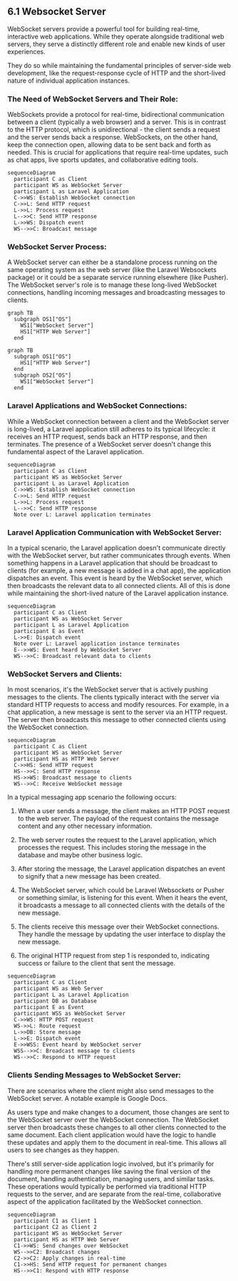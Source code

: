 ## 6.1 Websocket Server

WebSocket servers provide a powerful tool for building real-time, interactive web applications. While they operate alongside traditional web servers, they serve a distinctly different role and enable new kinds of user experiences.

They do so while maintaining the fundamental principles of server-side web development, like the request-response cycle of HTTP and the short-lived nature of individual application instances.


### The Need of WebSocket Servers and Their Role:


WebSockets provide a protocol for real-time, bidirectional communication between a client (typically a web browser) and a server. This is in contrast to the HTTP protocol, which is unidirectional - the client sends a request and the server sends back a response. WebSockets, on the other hand, keep the connection open, allowing data to be sent back and forth as needed. This is crucial for applications that require real-time updates, such as chat apps, live sports updates, and collaborative editing tools.

```mermaid
sequenceDiagram
  participant C as Client
  participant WS as WebSocket Server
  participant L as Laravel Application
  C->>WS: Establish WebSocket connection
  C->>L: Send HTTP request
  L->>L: Process request
  L-->>C: Send HTTP response
  L->>WS: Dispatch event
  WS-->>C: Broadcast message
```

### WebSocket Server Process:
 

A WebSocket server can either be a standalone process running on the same operating system as the web server (like the Laravel Websockets package) or it could be a separate service running elsewhere (like Pusher). The WebSocket server's role is to manage these long-lived WebSocket connections, handling incoming messages and broadcasting messages to clients.

```mermaid
graph TB
  subgraph OS1["OS"]
    WS1["WebSocket Server"]
    HS1["HTTP Web Server"]
  end
```

```mermaid
graph TB
  subgraph OS1["OS"]
    HS1["HTTP Web Server"]
  end
  subgraph OS2["OS"]
    WS1["WebSocket Server"]
  end
```

### Laravel Applications and WebSocket Connections:

   
While a WebSocket connection between a client and the WebSocket server is long-lived, a Laravel application still adheres to its typical lifecycle: it receives an HTTP request, sends back an HTTP response, and then terminates. The presence of a WebSocket server doesn't change this fundamental aspect of the Laravel application.

```mermaid
sequenceDiagram
  participant C as Client
  participant WS as WebSocket Server
  participant L as Laravel Application
  C->>WS: Establish WebSocket connection
  C->>L: Send HTTP request
  L->>L: Process request
  L-->>C: Send HTTP response
  Note over L: Laravel application terminates
```

### Laravel Application Communication with WebSocket Server:

   
In a typical scenario, the Laravel application doesn't communicate directly with the WebSocket server, but rather communicates through events. When something happens in a Laravel application that should be broadcast to clients (for example, a new message is added in a chat app), the application dispatches an event. This event is heard by the WebSocket server, which then broadcasts the relevant data to all connected clients. All of this is done while maintaining the short-lived nature of the Laravel application instance.

```mermaid
sequenceDiagram
  participant C as Client
  participant WS as WebSocket Server
  participant L as Laravel Application
  participant E as Event
  L->>E: Dispatch event
  Note over L: Laravel application instance terminates
  E-->>WS: Event heard by WebSocket Server
  WS-->>C: Broadcast relevant data to clients
```

### WebSocket Servers and Clients:


In most scenarios, it's the WebSocket server that is actively pushing messages to the clients. The clients typically interact with the server via standard HTTP requests to access and modify resources. For example, in a chat application, a new message is sent to the server via an HTTP request. The server then broadcasts this message to other connected clients using the WebSocket connection.

```mermaid
sequenceDiagram
  participant C as Client
  participant WS as WebSocket Server
  participant HS as HTTP Web Server
  C->>HS: Send HTTP request
  HS-->>C: Send HTTP response
  HS->>WS: Broadcast message to clients
  WS-->>C: Receive WebSocket message
```

In a typical messaging app scenario the following occurs:


   1. When a user sends a message, the client makes an HTTP POST request to the web server. The payload of the request contains the message content and any other necessary information.


   2. The web server routes the request to the Laravel application, which processes the request. This includes storing the message in the database and maybe other business logic.


   3. After storing the message, the Laravel application dispatches an event to signify that a new message has been created.


   4. The WebSocket server, which could be Laravel Websockets or Pusher or something similar, is listening for this event. When it hears the event, it broadcasts a message to all connected clients with the details of the new message.


   5. The clients receive this message over their WebSocket connections. They handle the message by updating the user interface to display the new message.


   6. The original HTTP request from step 1 is responded to, indicating success or failure to the client that sent the message.


```mermaid
sequenceDiagram
  participant C as Client
  participant WS as Web Server
  participant L as Laravel Application
  participant DB as Database
  participant E as Event
  participant WSS as WebSocket Server
  C->>WS: HTTP POST request
  WS->>L: Route request
  L->>DB: Store message
  L->>E: Dispatch event
  E->>WSS: Event heard by WebSocket server
  WSS-->>C: Broadcast message to clients
  WS-->>C: Respond to HTTP request
```

### Clients Sending Messages to WebSocket Server:


There are scenarios where the client might also send messages to the WebSocket server. A notable example is Google Docs. 

As users type and make changes to a document, those changes are sent to the WebSocket server over the WebSocket connection. The WebSocket server then broadcasts these changes to all other clients connected to the same document. Each client application would have the logic to handle these updates and apply them to the document in real-time. This allows all users to see changes as they happen.

There's still server-side application logic involved, but it's primarily for handling more permanent changes like saving the final version of the document, handling authentication, managing users, and similar tasks. These operations would typically be performed via traditional HTTP requests to the server, and are separate from the real-time, collaborative aspect of the application facilitated by the WebSocket connection. 

```mermaid
sequenceDiagram
  participant C1 as Client 1
  participant C2 as Client 2
  participant WS as WebSocket Server
  participant HS as HTTP Web Server
  C1->>WS: Send changes over WebSocket
  WS-->>C2: Broadcast changes
  C2->>C2: Apply changes in real-time
  C1->>HS: Send HTTP request for permanent changes
  HS-->>C1: Respond with HTTP response
```

